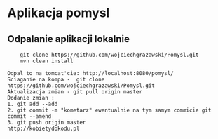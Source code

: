 # Aplikacja pomysl


## Odpalanie aplikacji lokalnie

```
	git clone https://github.com/wojciechgrazawski/Pomysl.git
	mvn clean install
```

    Odpal to na tomcat'cie: http://localhost:8080/pomysl/
    Sciaganie na kompa -  git clone https://github.com/wojciechgrazawski/Pomysl.git
    Aktualizacja zmian - git pull origin master
    Dodanie zmian :
    1. git add --add
    2. git commit -m "kometarz" ewentualnie na tym samym commicie git commit --amend
    3. git push origin master
    http://kobietydokodu.pl
```







